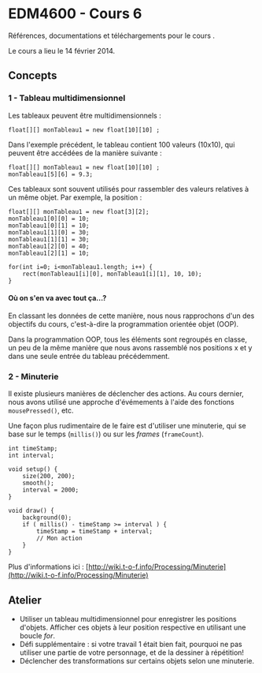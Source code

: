EDM4600 - Cours 6
=======

Références, documentations et téléchargements pour le cours .

Le cours a lieu le 14 février 2014.

## Concepts

### 1 - Tableau multidimensionnel

Les tableaux peuvent être multidimensionnels :

```
float[][] monTableau1 = new float[10][10] ;
```

Dans l'exemple précédent, le tableau contient 100 valeurs (10x10), qui peuvent être accédées de la manière suivante :

```
float[][] monTableau1 = new float[10][10] ;
monTableau1[5][6] = 9.3;
```

Ces tableaux sont souvent utilisés pour rassembler des valeurs relatives à un même objet. Par exemple, la position :

```
float[][] monTableau1 = new float[3][2];
monTableau1[0][0] = 10;
monTableau1[0][1] = 10;
monTableau1[1][0] = 30;
monTableau1[1][1] = 30;
monTableau1[2][0] = 40;
monTableau1[2][1] = 10;

for(int i=0; i<monTableau1.length; i++) {
	rect(monTableau1[i][0], monTableau1[i][1], 10, 10);
}
```

#### Où on s'en va avec tout ça...?

En classant les données de cette manière, nous nous rapprochons d'un des objectifs du cours, c'est-à-dire la programmation orientée objet (OOP).

Dans la programmation OOP, tous les éléments sont regroupés en classe, un peu de la même manière que nous avons rassemblé nos positions x et y dans une seule entrée du tableau précédemment.

### 2 - Minuterie

Il existe plusieurs manières de déclencher des actions. Au cours dernier, nous avons utilisé une approche d'évémements à l'aide des fonctions `mousePressed()`, etc.

Une façon plus rudimentaire de le faire est d'utiliser une minuterie, qui se base sur le temps (`millis()`) ou sur les *frames* (`frameCount`).

```
int timeStamp;
int interval;

void setup() {
	size(200, 200);
	smooth();
	interval = 2000;
}

void draw() {
	background(0);
	if ( millis() - timeStamp >= interval ) {
		timeStamp = timeStamp + interval;
		// Mon action
	}
}
```

Plus d'informations ici : [http://wiki.t-o-f.info/Processing/Minuterie](http://wiki.t-o-f.info/Processing/Minuterie)


## Atelier
- Utiliser un tableau multidimensionnel pour enregistrer les positions d'objets. Afficher ces objets à leur position respective en utilisant une boucle *for*.
- Défi supplémentaire : si votre travail 1 était bien fait, pourquoi ne pas utiliser une partie de votre personnage, et de la dessiner à répétition!
- Déclencher des transformations sur certains objets selon une minuterie.
